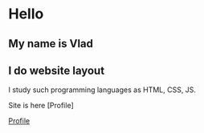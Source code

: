 # Hello

## My name is Vlad

## I do website layout

 I study such programming languages ​​as HTML, CSS, JS.

 Site is here [Profile]


[Profile](https://6391076fd0aa7815a85112ad--joyful-starship-a94760.netlify.app)
